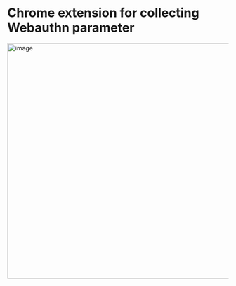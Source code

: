 # Chrome extension for collecting Webauthn parameter

<img width="631" height="537" alt="image" src="https://github.com/user-attachments/assets/f6b79979-f841-4cef-8720-39bcc2cc648c" />
